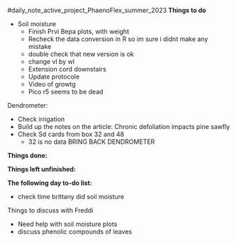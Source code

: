 #daily_note_active_project_PhaenoFlex_summer_2023
**Things to do**
- Soil moisture
	- Finish Prvi Bepa plots, with weight
	- Recheck the data conversion in R so im sure i didnt make any mistake
	- double check that new version is ok
	- change vl by wl
	- Extension cord downstairs
	- Update protocole
	- Video of growtg
	- Pico r5 seems to be dead

Dendrometer:
- Check irrigation
- Build up the notes on the article: Chronic defoliation impacts pine sawfly
- Check Sd cards from box 32 and 48
	- 32 is no data
BRING BACK DENDROMETER

**Things done:**

**Things left unfinished:**

**The following day to-do list:**
- check time brittany did soil moisture

Things to discuss with Freddi
- Need help with soil moisture plots
- discuss phenolic compounds of leaves

